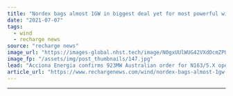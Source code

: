 ```yaml
---
title: "Nordex bags almost 1GW in biggest deal yet for most powerful wind turbine"
date: "2021-07-07"
tags: 
  - wind
  - recharge news
source: "recharge news"
image_url: "https://images-global.nhst.tech/image/N0gxUUlWUG42VXdOcmZPUmFDWmU0NUNBUFJybW1YR3hrL1dWWmxIT0FnTT0=/nhst/binary/b3b9183455de11f4bafc7bfcd695148d"
image_fp: "/assets/img/post_thumbnails/147.jpg"
lead: "Acciona Energia confirms 923MW Australian order for N163/5.X operating at 5.7MW"
article_url: "https://www.rechargenews.com/wind/nordex-bags-almost-1gw-in-biggest-deal-yet-for-most-powerful-wind-turbine/2-1-1036311"
---
```


---

